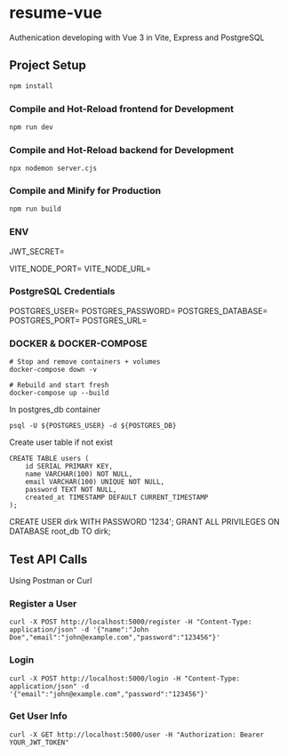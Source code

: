 # resume-vue

Authenication developing with Vue 3 in Vite, Express and PostgreSQL

## Project Setup

```sh
npm install
```

### Compile and Hot-Reload frontend for Development

```sh
npm run dev
```

### Compile and Hot-Reload backend for Development

```
npx nodemon server.cjs
```

### Compile and Minify for Production

```sh
npm run build
```

### ENV
JWT_SECRET=

VITE_NODE_PORT= 
VITE_NODE_URL= 

### PostgreSQL Credentials

POSTGRES_USER=
POSTGRES_PASSWORD=
POSTGRES_DATABASE=
POSTGRES_PORT=
POSTGRES_URL=

### DOCKER & DOCKER-COMPOSE

```
# Stop and remove containers + volumes
docker-compose down -v  

# Rebuild and start fresh
docker-compose up --build  
```

In postgres_db container 
```
psql -U ${POSTGRES_USER} -d ${POSTGRES_DB}
```

Create user table if not exist
```
CREATE TABLE users (
    id SERIAL PRIMARY KEY,
    name VARCHAR(100) NOT NULL,
    email VARCHAR(100) UNIQUE NOT NULL,
    password TEXT NOT NULL,
    created_at TIMESTAMP DEFAULT CURRENT_TIMESTAMP
);
```

CREATE USER dirk WITH PASSWORD '1234';
GRANT ALL PRIVILEGES ON DATABASE root_db TO dirk;

## Test API Calls
Using Postman or Curl

### Register a User
```
curl -X POST http://localhost:5000/register -H "Content-Type: application/json" -d '{"name":"John Doe","email":"john@example.com","password":"123456"}'
```

### Login
```
curl -X POST http://localhost:5000/login -H "Content-Type: application/json" -d '{"email":"john@example.com","password":"123456"}'
```

### Get User Info
```
curl -X GET http://localhost:5000/user -H "Authorization: Bearer YOUR_JWT_TOKEN"
```